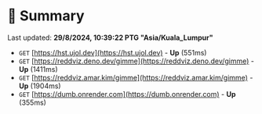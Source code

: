 # 📖 Summary
Last updated: **29/8/2024, 10:39:22 PTG "Asia/Kuala_Lumpur"**

- `GET` [https://hst.ujol.dev](https://hst.ujol.dev) - **Up** (551ms)
- `GET` [https://reddviz.deno.dev/gimme](https://reddviz.deno.dev/gimme) - **Up** (1411ms)
- `GET` [https://reddviz.amar.kim/gimme](https://reddviz.amar.kim/gimme) - **Up** (1904ms)
- `GET` [https://dumb.onrender.com](https://dumb.onrender.com) - **Up** (355ms)
